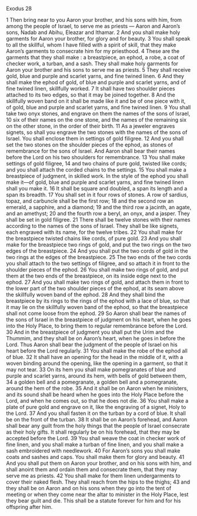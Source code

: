 Exodus 28

1	Then bring near to you Aaron your brother, and his sons with him, from among the people of Israel, to serve me as priests — Aaron and Aaron’s sons, Nadab and Abihu, Eleazar and Ithamar.
2	And you shall make holy garments for Aaron your brother, for glory and for beauty.
3	You shall speak to all the skillful, whom I have filled with a spirit of skill, that they make Aaron’s garments to consecrate him for my priesthood.
4	These are the garments that they shall make : a breastpiece, an ephod, a robe, a coat of checker work, a turban, and a sash. They shall make holy garments for Aaron your brother and his sons to serve me as priests.
5	They shall receive gold, blue and purple and scarlet yarns, and fine twined linen.
6	And they shall make the ephod of gold, of blue and purple and scarlet yarns, and of fine twined linen, skillfully worked.
7	It shall have two shoulder pieces attached to its two edges, so that it may be joined together.
8	And the skillfully woven band on it shall be made like it and be of one piece with it, of gold, blue and purple and scarlet yarns, and fine twined linen.
9	You shall take two onyx stones, and engrave on them the names of the sons of Israel,
10	six of their names on the one stone, and the names of the remaining six on the other stone, in the order of their birth.
11	As a jeweler engraves signets, so shall you engrave the two stones with the names of the sons of Israel. You shall enclose them in settings of gold filigree.
12	And you shall set the two stones on the shoulder pieces of the ephod, as stones of remembrance for the sons of Israel. And Aaron shall bear their names before the Lord on his two shoulders for remembrance.
13	You shall make settings of gold filigree,
14	and two chains of pure gold, twisted like cords; and you shall attach the corded chains to the settings.
15	You shall make a breastpiece of judgment, in skilled work. In the style of the ephod you shall make it—of gold, blue and purple and scarlet yarns, and fine twined linen shall you make it.
16	It shall be square and doubled, a span its length and a span its breadth.
17	You shall set in it four rows of stones. A row of sardius, topaz, and carbuncle shall be the first row;
18	and the second row an emerald, a sapphire, and a diamond;
19	and the third row a jacinth, an agate, and an amethyst;
20	and the fourth row a beryl, an onyx, and a jasper. They shall be set in gold filigree.
21	There shall be twelve stones with their names according to the names of the sons of Israel. They shall be like signets, each engraved with its name, for the twelve tribes.
22	You shall make for the breastpiece twisted chains like cords, of pure gold.
23	And you shall make for the breastpiece two rings of gold, and put the two rings on the two edges of the breastpiece.
24	And you shall put the two cords of gold in the two rings at the edges of the breastpiece.
25	The two ends of the two cords you shall attach to the two settings of filigree, and so attach it in front to the shoulder pieces of the ephod.
26	You shall make two rings of gold, and put them at the two ends of the breastpiece, on its inside edge next to the ephod.
27	And you shall make two rings of gold, and attach them in front to the lower part of the two shoulder pieces of the ephod, at its seam above the skillfully woven band of the ephod.
28	And they shall bind the breastpiece by its rings to the rings of the ephod with a lace of blue, so that it may lie on the skillfully woven band of the ephod, so that the breastpiece shall not come loose from the ephod.
29	So Aaron shall bear the names of the sons of Israel in the breastpiece of judgment on his heart, when he goes into the Holy Place, to bring them to regular remembrance before the Lord.
30	And in the breastpiece of judgment you shall put the Urim and the Thummim, and they shall be on Aaron’s heart, when he goes in before the Lord. Thus Aaron shall bear the judgment of the people of Israel on his heart before the Lord regularly.
31	You shall make the robe of the ephod all of blue.
32	It shall have an opening for the head in the middle of it, with a woven binding around the opening, like the opening in a garment, so that it may not tear.
33	On its hem you shall make pomegranates of blue and purple and scarlet yarns, around its hem, with bells of gold between them,
34	a golden bell and a pomegranate, a golden bell and a pomegranate, around the hem of the robe.
35	And it shall be on Aaron when he ministers, and its sound shall be heard when he goes into the Holy Place before the Lord, and when he comes out, so that he does not die.
36	You shall make a plate of pure gold and engrave on it, like the engraving of a signet, Holy to the Lord.
37	And you shall fasten it on the turban by a cord of blue. It shall be on the front of the turban.
38	It shall be on Aaron’s forehead, and Aaron shall bear any guilt from the holy things that the people of Israel consecrate as their holy gifts. It shall regularly be on his forehead, that they may be accepted before the Lord.
39	You shall weave the coat in checker work of fine linen, and you shall make a turban of fine linen, and you shall make a sash embroidered with needlework.
40	For Aaron’s sons you shall make coats and sashes and caps. You shall make them for glory and beauty.
41	And you shall put them on Aaron your brother, and on his sons with him, and shall anoint them and ordain them and consecrate them, that they may serve me as priests.
42	You shall make for them linen undergarments to cover their naked flesh. They shall reach from the hips to the thighs;
43	and they shall be on Aaron and on his sons when they go into the tent of meeting or when they come near the altar to minister in the Holy Place, lest they bear guilt and die. This shall be a statute forever for him and for his offspring after him.

